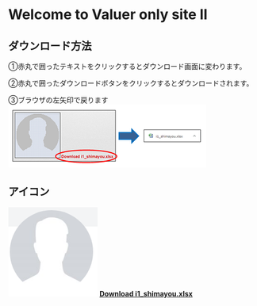 # Welcome to Valuer only site II
## ダウンロード方法
①赤丸で囲ったテキストをクリックするとダウンロード画面に変わります。

②赤丸で囲ったダウンロードボタンをクリックするとダウンロードされます。

③ブラウザの左矢印で戻ります
![Image of hd4](/images/hd4.png/)

## アイコン

![Image of i1_shimayou](/images/i1_shimayou.png)
[**Download i1_shimayou.xlsx**](/excel/i1_shimayou.xlsx)
